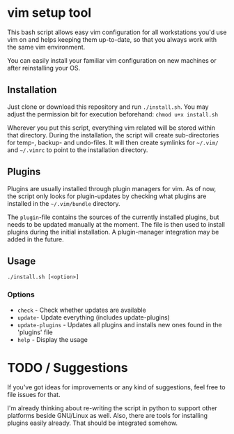 # vim setup tool
This bash script allows easy vim configuration for all workstations you'd use vim on and
helps keeping them up-to-date, so that you always work with the same vim environment.

You can easily install your familiar vim configuration on new machines or after reinstalling
your OS.

## Installation
Just clone or download this repository and run `./install.sh`. You may adjust the permission bit
for execution beforehand: `chmod u+x install.sh`

Wherever you put this script, everything vim related will be stored within that directory.
During the installation, the script will create sub-directories for temp-, backup- and undo-files.
It will then create symlinks for `~/.vim/` and `~/.vimrc` to point to the installation directory.

## Plugins
Plugins are usually installed through plugin managers for vim. As of now, the script only looks for
plugin-updates by checking what plugins are installed in the `~/.vim/bundle` directory.

The `plugin`-file contains the sources of the currently installed plugins, but needs to be updated
manually at the moment. The file is then used to install plugins during the initial installation.
A plugin-manager integration may be added in the future.


## Usage
`./install.sh [<option>]`

### Options
* `check` - Check whether updates are available
* `update`- Update everything (includes update-plugins)
* `update-plugins` - Updates all plugins and installs new ones found in the 'plugins' file
* `help` - Display the usage

# TODO / Suggestions
If you've got ideas for improvements or any kind of suggestions, feel free to file issues for that.

I'm already thinking about re-writing the script in python to support other platforms beside GNU/Linux as well.
Also, there are tools for installing plugins easily already. That should be integrated somehow.
